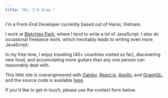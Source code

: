 ```yaml
---
title: "Hi, I'm Gray."
---
```


I'm a Front-End Developer currently based out of Hanoi, Vietnam.

I work at [Bletchley Park](http://bletchley.co/), where I tend to write a lot of JavaScript. I also do occasional freelance work, which inevitably leads to writing even more JavaScript.

In my free time, I enjoy traveling (40+ countries visited so far), discovering new food, and accumulating more guitars than any one person can reasonably deal with.

This little site is overengineered with [Gatsby](https://bletchley.co), [React.js](https://reactjs.org/), [Apollo](https://www.apollographql.com/), and [GraphQL](https://graphql.org/), and the source code is available [here](https://github.com/grayontheweb/portfolio).

If you'd like to get in touch, please use the contact form below.
